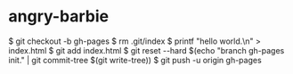 # angry-barbie
$ git checkout -b gh-pages
$ rm .git/index
$ printf "hello world.\n" > index.html
$ git add index.html
$ git reset --hard $(echo "branch gh-pages init." | git commit-tree $(git write-tree))
$ git push -u origin gh-pages
